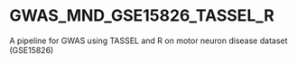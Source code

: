 # GWAS_MND_GSE15826_TASSEL_R
A pipeline for GWAS using TASSEL and R on motor neuron disease dataset (GSE15826)

